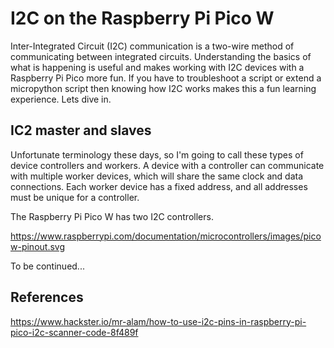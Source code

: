 # I2C on the Raspberry Pi Pico W

Inter-Integrated Circuit (I2C) communication is a two-wire method of communicating between integrated circuits. Understanding the basics of what is happening is useful and makes working with I2C devices with a Raspberry Pi Pico more fun. If you have to troubleshoot a script or extend a micropython script then knowing how I2C works makes this a fun learning experience. Lets dive in.

## IC2 master and slaves

Unfortunate terminology these days, so I'm going to call these types of device controllers and workers. A device with a controller can communicate with multiple worker devices, which will share the same clock and data connections. Each worker device has a fixed address, and all addresses must be unique for a controller. 

The Raspberry Pi Pico W has two I2C controllers.

https://www.raspberrypi.com/documentation/microcontrollers/images/picow-pinout.svg

To be continued...

## References

https://www.hackster.io/mr-alam/how-to-use-i2c-pins-in-raspberry-pi-pico-i2c-scanner-code-8f489f
